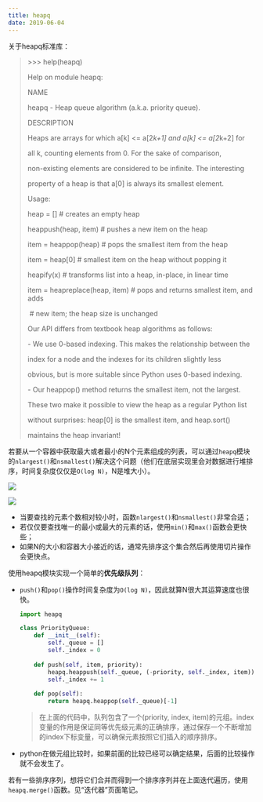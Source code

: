 ```yaml
---
title: heapq
date: 2019-06-04
---
```


关于heapq标准库：

> \>>> help(heapq)
>
> Help on module heapq:
>
>  
>
> NAME
>
>   heapq - Heap queue algorithm (a.k.a. priority queue).
>
>  
>
> DESCRIPTION
>
>   Heaps are arrays for which a[k] <= a[2*k+1] and a[k] <= a[2*k+2] for
>
>   all k, counting elements from 0. For the sake of comparison,
>
>   non-existing elements are considered to be infinite. The interesting
>
>   property of a heap is that a[0] is always its smallest element.
>
>  
>
>   Usage:
>
>  
>
>   heap = []      # creates an empty heap
>
>   heappush(heap, item) # pushes a new item on the heap
>
>   item = heappop(heap) # pops the smallest item from the heap
>
>   item = heap[0]    # smallest item on the heap without popping it
>
>   heapify(x)      # transforms list into a heap, in-place, in linear time
>
>   item = heapreplace(heap, item) # pops and returns smallest item, and adds
>
> ​                  \# new item; the heap size is unchanged
>
>  
>
>   Our API differs from textbook heap algorithms as follows:
>
>  
>
>   \- We use 0-based indexing. This makes the relationship between the
>
>    index for a node and the indexes for its children slightly less
>
>    obvious, but is more suitable since Python uses 0-based indexing.
>
>  
>
>   \- Our heappop() method returns the smallest item, not the largest.
>
>  
>
>   These two make it possible to view the heap as a regular Python list
>
>   without surprises: heap[0] is the smallest item, and heap.sort()
>
>   maintains the heap invariant!

若要从一个容器中获取最大或者最小的N个元素组成的列表，可以通过`heapq`模块的`nlargest()`和`nsmallest()`解决这个问题（他们在底层实现里会对数据进行堆排序，时间复杂度仅仅是`O(log N)`，N是堆大小）。

![](https://chua-n.gitee.io/figure-bed/notebook/Python/260.png)

![](https://chua-n.gitee.io/figure-bed/notebook/Python/261.png)

- 当要查找的元素个数相对较小时，函数`nlargest()`和`nsmallest()`非常合适；
- 若仅仅要查找唯一的最小或最大的元素的话，使用`min()`和`max()`函数会更快些；
- 如果N的大小和容器大小接近的话，通常先排序这个集合然后再使用切片操作会更快点。

使用heapq模块实现一个简单的**优先级队列**：

- `push()`和`pop()`操作时间复杂度为`O(log N)`，因此就算N很大其运算速度也很快。

    ```python
    import heapq
    
    class PriorityQueue:
        def __init__(self):
            self._queue = []
            self._index = 0
            
    	def push(self, item, priority):
            heapq.heappush(self._queue, (-priority, self._index, item))
            self._index += 1
            
    	def pop(self):
            return heapq.heappop(self._queue)[-1]
    ```

    > 在上面的代码中，队列包含了一个(priority, index, item)的元组。index变量的作用是保证同等优先级元素的正确排序，通过保存一个不断增加的index下标变量，可以确保元素按照它们插入的顺序排序。

- python在做元组比较时，如果前面的比较已经可以确定结果，后面的比较操作就不会发生了。

若有一些排序序列，想将它们合并而得到一个排序序列并在上面迭代遍历，使用`heapq.merge()`函数。见“迭代器”页面笔记。